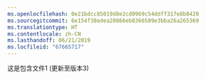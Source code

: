 ```yaml
---
ms.openlocfilehash: 0e21bdcc85019d8e2cd0969c54ddff317e8b8420
ms.sourcegitcommit: 6e154f38edea20866eb8366589e3bba26a265369
ms.translationtype: HT
ms.contentlocale: zh-CN
ms.lasthandoff: 06/21/2019
ms.locfileid: "67665717"
---
```

这是包含文件1 (更新至版本3)

